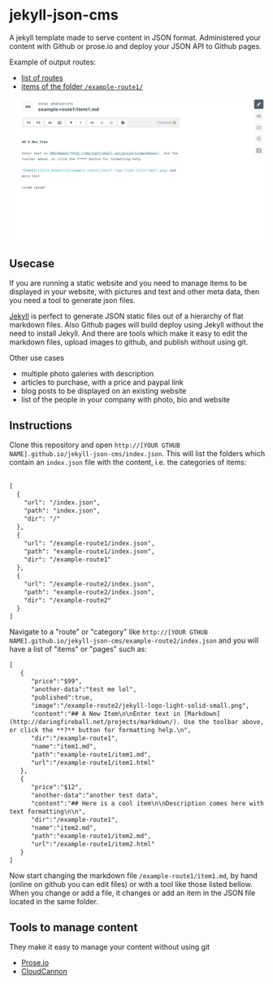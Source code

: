 # jekyll-json-cms

A jekyll template made to serve content in JSON format. Administered your content with Github or prose.io and deploy your JSON API to Github pages.

Example of output routes: 

* [list of routes](http://lexoyo.me/jekyll-json-cms/index.json)
* [items of the folder `/example-route1/`](http://lexoyo.me/jekyll-json-cms/example-route1/index.json)

![Content edition in prose.io](screenshots/prose.io-1.png)

## Usecase

If you are running a static website and you need to manage items to be displayed in your website, with pictures and text and other meta data, then you need a tool to generate json files.

[Jekyll](https://jekyllrb.com/) is perfect to generate JSON static files out of a hierarchy of flat markdown files. Also Github pages will build deploy using Jekyll without the need to install Jekyll. And there are tools which make it easy to edit the markdown files, upload images to github, and publish without using git.

Other use cases

* multiple photo galeries with description
* articles to purchase, with a price and paypal link
* blog posts to be displayed on an existing website
* list of the people in your company with photo, bio and website

## Instructions

Clone this repository and open `http://[YOUR GTHUB NAME].github.io/jekyll-json-cms/index.json`. This will list the folders which contain an `index.json` file with the content, i.e. the categories of items:

```

[
  {
    "url": "/index.json",
    "path": "index.json",
    "dir": "/"
  },
  {
    "url": "/example-route1/index.json",
    "path": "example-route1/index.json",
    "dir": "/example-route1"
  },
  {
    "url": "/example-route2/index.json",
    "path": "example-route2/index.json",
    "dir": "/example-route2"
  }
]
```

Navigate to a "route" or "category" like `http://[YOUR GTHUB NAME].github.io/jekyll-json-cms/example-route2/index.json` and you will have a list of "items" or "pages" such as:

```
[
   {
      "price":"$99",
      "another-data":"test me lol",
      "published":true,
      "image":"/example-route2/jekyll-logo-light-solid-small.png",
      "content":"## A New Item\n\nEnter text in [Markdown](http://daringfireball.net/projects/markdown/). Use the toolbar above, or click the **?** button for formatting help.\n",
      "dir":"/example-route1",
      "name":"item1.md",
      "path":"example-route1/item1.md",
      "url":"/example-route1/item1.html"
   },
   {
      "price":"$12",
      "another-data":"another test data",
      "content":"## Here is a cool item\n\nDescription comes here with text formatting\n\n",
      "dir":"/example-route1",
      "name":"item2.md",
      "path":"example-route1/item2.md",
      "url":"/example-route1/item2.html"
   }
]
```

Now start changing the markdown file `/example-route1/item1.md`, by hand (online on github you can edit files) or with a tool like those listed bellow. When you change or add a file, it changes or add an item in the JSON file located in the same folder.

## Tools to manage content

They make it easy to manage your content without using git

* [Prose.io](http://prose.io/)
* [CloudCannon](http://cloudcannon.com/)
